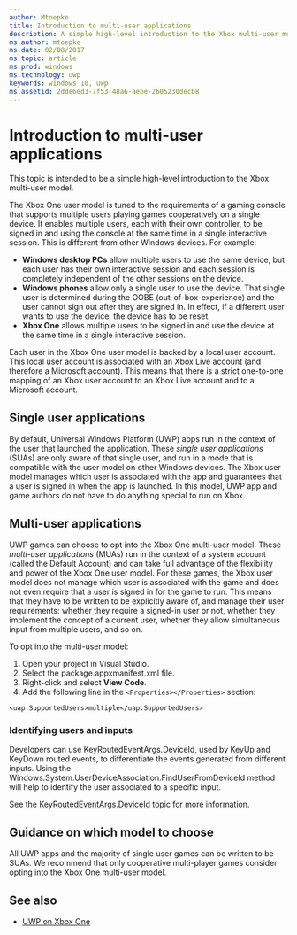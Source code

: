 ```yaml
---
author: Mtoepke
title: Introduction to multi-user applications
description: A simple high-level introduction to the Xbox multi-user model.
ms.author: mtoepke
ms.date: 02/08/2017
ms.topic: article
ms.prod: windows
ms.technology: uwp
keywords: windows 10, uwp
ms.assetid: 2dde6ed3-7f53-48a6-aebe-2605230decb8
---
```


# Introduction to multi-user applications

This topic is intended to be a simple high-level introduction to the Xbox multi-user model.

The Xbox One user model is tuned to the requirements of a gaming console that supports multiple users playing games cooperatively on a single device. 
It enables multiple users, each with their own controller, to be signed in and using the console at the same time in a single interactive session. 
This is different from other Windows devices. For example:
* **Windows desktop PCs** allow multiple users to use the same device, but each user has their own interactive session and each session is completely independent of the other sessions on the device.
* **Windows phones** allow only a single user to use the device. That single user is determined during the OOBE (out-of-box-experience) and the user cannot sign out after they are signed in. In effect, if a different user wants to use the device, the device has to be reset. 
* **Xbox One** allows multiple users to be signed in and use the device at the same time in a single interactive session.

Each user in the Xbox One user model is backed by a local user account. 
This local user account is associated with an Xbox Live account (and therefore a Microsoft account). 
This means that there is a strict one-to-one mapping of an Xbox user account to an Xbox Live account and to a Microsoft account.

## Single user applications
By default, Universal Windows Platform (UWP) apps run in the context of the user that launched the application. 
These *single user applications* (SUAs) are only aware of that single user, and run in a mode that is compatible with the user model on other Windows devices. 
The Xbox user model manages which user is associated with the app and guarantees that a user is signed in when the app is launched. 
In this model, UWP app and game authors do not have to do anything special to run on Xbox. 

## Multi-user applications
UWP games can choose to opt into the Xbox One multi-user model. 
These *multi-user applications* (MUAs) run in the context of a system account (called the Default Account) and can take full advantage of the flexibility and power of the Xbox One user model. 
For these games, the Xbox user model does not manage which user is associated with the game and does not even require that a user is signed in for the game to run. 
This means that they have to be written to be explicitly aware of, and manage their user requirements: whether they require a signed-in user or not, whether they implement the concept of a current user, whether they allow simultaneous input from multiple users, and so on.
   
To opt into the multi-user model:   
1. Open your project in Visual Studio.   
2. Select the package.appxmanifest.xml file.   
3. Right-click and select **View Code**.   
4. Add the following line in the `<Properties></Properties>` section:

```
<uap:SupportedUsers>multiple</uap:SupportedUsers>
```

### Identifying users and inputs
Developers can use KeyRoutedEventArgs.DeviceId, used by KeyUp and KeyDown routed events, to differentiate the events generated from different inputs.
Using the Windows.System.UserDeviceAssociation.FindUserFromDeviceId method will help to identify the user associated to a specific input.

See the [KeyRoutedEventArgs.DeviceId](https://msdn.microsoft.com/library/windows/apps/windows.ui.xaml.input.keyroutedeventargs.deviceid) topic for more information.


## Guidance on which model to choose
All UWP apps and the majority of single user games can be written to be SUAs. 
We recommend that only cooperative multi-player games consider opting into the Xbox One multi-user model.

## See also
- [UWP on Xbox One](index.md)
